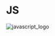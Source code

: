 # JS

![javascript_logo](https://github.com/user-attachments/assets/3e997b43-1d4a-462d-910d-c4d06977f1cc)
